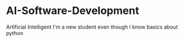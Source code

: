 # AI-Software-Development
Artificial Intelligent I'm a new student even though I know basics about python
